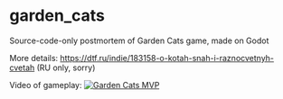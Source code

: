 # garden_cats
Source-code-only postmortem of Garden Cats game, made on Godot 

More details: https://dtf.ru/indie/183158-o-kotah-snah-i-raznocvetnyh-cvetah (RU only, sorry)

Video of gameplay:
[![Garden Cats MVP](https://img.youtube.com/vi/EsakqC53VaI/0.jpg)](https://youtu.be/EsakqC53VaI "Garden Cats MVP")

